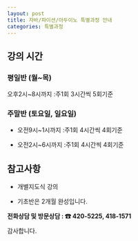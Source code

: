 ```yaml
---
layout: post
title: 자바/파이션/아두이노 특별과정 안내
categories: 특별과정
---
```


## 강의 시간

### 평일반 (월~목)

오후2시~8시까지 :주1회 3시간씩 5회기준

### 주말반 (토요일, 일요일)

- 오전9시~1시까지 :주1회 4시간씩 4회기준

- 오전2시~6시까지 :주1회 4시간씩 4회기준

## 참고사항

- 개별지도식 강의

- 기초반은 2개월 완성입니다.

**전화상담 및 방문상담 : ☎ 420-5225, 418-1571**

감사합니다.
